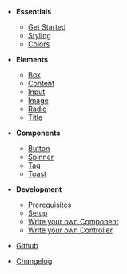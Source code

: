 - **Essentials**

  - [Get Started](docs/essentials/get-started.md)
  - [Styling](docs/essentials/styling.md)
  - [Colors](docs/essentials/colors.md)

- **Elements**

  - [Box](docs/elements/box.md)
  - [Content](docs/elements/content.md)
  - [Input](docs/elements/input.md)
  - [Image](docs/elements/image.md)
  - [Radio](docs/elements/radio.md)
  - [Title](docs/elements/title.md)

- **Components**

  - [Button](components/bal-button/readme.md)
  - [Spinner](components/bal-spinner/readme.md)
  - [Tag](components/bal-tag/readme.md)
  - [Toast](components/bal-toast/readme.md)

- **Development**

  - [Prerequisites](docs/development/prerequisites.md)
  - [Setup](docs/development/setup.md)
  - [Write your own Component](docs/development/component.md)
  - [Write your own Controller](docs/development/controller.md)

- [Github](https://github.com/hirsch88/bal-ui-library)
- [Changelog](https://github.com/hirsch88/bal-ui-library/releases)

